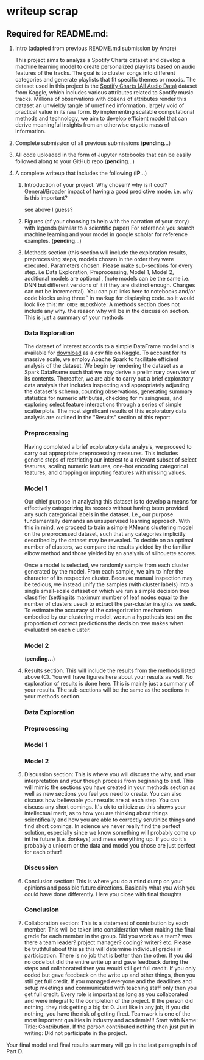 # writeup scrap

## Required for README.md:
1. Intro (adapted from previous README.md submission by Andre)
   
   This project aims to analyze a Spotify Charts dataset and develop a machine learning model to create personalized playlists based on audio features of the tracks. The goal is to cluster songs into different categories and generate playlists that fit specific themes or moods. The dataset used in this project is the [Spotify Charts (All Audio Data)](https://www.kaggle.com/datasets/sunnykakar/spotify-charts-all-audio-data) dataset from Kaggle, which includes various attributes related to Spotify music tracks. Millions of observations with dozens of attributes render this dataset an unwieldy tangle of unrefined information, largely void of practical value in its raw form. By implementing scalable computational methods and technology, we aim to develop efficient model that can derive meaningful insights from an otherwise cryptic mass of information.

2. Complete submission of all previous submissions (**pending**...)
3. All code uploaded in the form of Jupyter notebooks that can be easily followed along to your GitHub repo (**pending**...)
4. A complete writeup that includes the following (**IP**...)
   1. Introduction of your project. Why chosen? why is it cool? General/Broader impact of having a good predictive mode. i.e. why is this important?

      see above I guess?

   2. Figures (of your choosing to help with the narration of your story) with legends (similar to a scientific paper) For reference you search machine learning and your model in google scholar for reference examples. (**pending**...)

      

   3. Methods section (this section will include the exploration results, preprocessing steps, models chosen in the order they were executed. Parameters chosen. Please make sub-sections for every step. i.e Data Exploration, Preprocessing, Model 1, Model 2, additional models are optional , (note models can be the same i.e. DNN but different versions of it if they are distinct enough. Changes can not be incremental). You can put links here to notebooks and/or code blocks using three ` in markup for displaying code. so it would look like this: ``` MY CODE BLOCK ```Note: A methods section does not include any why. the reason why will be in the discussion section. This is just a summary of your methods

      ### Data Exploration
  
         The dataset of interest accords to a simple DataFrame model and is available for [download](https://www.kaggle.com/datasets/sunnykakar/spotify-charts-all-audio-data) as a csv file on Kaggle. To account for its massive scale, we employ Apache Spark to facilitate efficient analysis of the dataset. We begin by rendering the dataset as a Spark DataFrame such that we may derive a preliminary overview of its contents. Thereafter, we are able to carry out a brief exploratory data analysis that includes inspecting and appropriately adjusting the dataset's schema, counting observations, generating summary statistics for numeric attributes, checking for missingness, and exploring select feature interactions through a series of simple scatterplots. The most significant results of this exploratory data analysis are outlined in the "Results" section of this report.
      
      ### Preprocessing

         Having completed a brief exploratory data analysis, we proceed to carry out appropriate preprocessing measures. This includes generic steps of restricting our interest to a relevant subset of select features, scaling numeric features, one-hot encoding categorical features, and dropping or imputing features with missing values.

      ### Model 1

         Our chief purpose in analyzing this dataset is to develop a means for effectively categorizing its records without having been provided any such categorical labels in the dataset. I.e., our purpose fundamentally demands an unsupervised learning approach. With this in mind, we proceed to train a simple KMeans clustering model on the preprocessed dataset, such that any categories implicitly described by the dataset may be revealed. To decide on an optimal number of clusters, we compare the results yielded by the familiar elbow method and those yielded by an analysis of silhouette scores.

      Once a model is selected, we randomly sample from each cluster generated by the model. From each sample, we aim to infer the character of its respective cluster. Because manual inspection may be tedious, we instead unify the samples (with cluster labels) into a single small-scale dataset on which we run a simple decision tree classifier (setting its maximum number of leaf nodes equal to the number of clusters used) to extract the per-cluster insights we seek. To estimate the accuracy of the categorization mechanism embodied by our clustering model, we run a hypothesis test on the proportion of correct predictions the decision tree makes when evaluated on each cluster.

      ### Model 2
      
         (**pending...**)

   5. Results section. This will include the results from the methods listed above (C). You will have figures here about your results as well. No exploration of results is done here. This is mainly just a summary of your results. The sub-sections will be the same as the sections in your methods section.

      ### Data Exploration

      ### Preprocessing

      ### Model 1

      ### Model 2

   6. Discussion section: This is where you will discuss the why, and your interpretation and your though process from beginning to end. This will mimic the sections you have created in your methods section as well as new sections you feel you need to create. You can also discuss how believable your results are at each step. You can discuss any short comings. It's ok to criticize as this shows your intellectual merit, as to how you are thinking about things scientifically and how you are able to correctly scrutinize things and find short comings. In science we never really find the perfect solution, especially since we know something will probably come up int he future (i.e. donkeys) and mess everything up. If you do it's probably a unicorn or the data and model you chose are just perfect for each other!

      ### Discussion

   7. Conclusion section: This is where you do a mind dump on your opinions and possible future directions. Basically what you wish you could have done differently. Here you close with final thoughts

      ### Conclusion

   8. Collaboration section: This is a statement of contribution by each member. This will be taken into consideration when making the final grade for each member in the group. Did you work as a team? was there a team leader? project manager? coding? writer? etc. Please be truthful about this as this will determine individual grades in participation. There is no job that is better than the other. If you did no code but did the entire write up and gave feedback during the steps and collaborated then you would still get full credit. If you only coded but gave feedback on the write up and other things, then you still get full credit. If you managed everyone and the deadlines and setup meetings and communicated with teaching staff only then you get full credit. Every role is important as long as you collaborated and were integral to the completion of the project. If the person did nothing. they risk getting a big fat 0. Just like in any job, if you did nothing, you have the risk of getting fired. Teamwork is one of the most important qualities in industry and academia!!! Start with Name: Title: Contribution. If the person contributed nothing then just put in writing: Did not participate in the project.

Your final model and final results summary will go in the last paragraph in of Part D.
